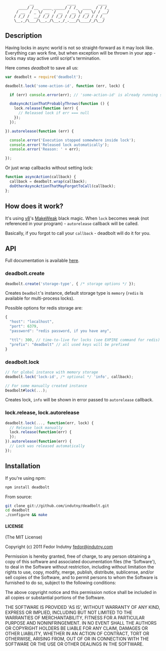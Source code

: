 ```
           __               ____          ____
      ____/ /__  ____ _____/ / /_  ____  / / /_
     / __  / _ \/ __ `/ __  / __ \/ __ \/ / __/
    / /_/ /  __/ /_/ / /_/ / /_/ / /_/ / / /_
    \__,_/\___/\__,_/\__,_/_.___/\____/_/\__/
```

## Description

Having locks in async world is not so straight-forward as it may look like.
Everything can work fine, but when exception will be thrown in your app - locks
may stay active until script's termination.

Here comes *deadbolt* to save all us:

```javascript
var deadbolt = require('deadbolt');

deadbolt.lock('some-action-id', function (err, lock) {

  if (err) console.error(err); // 'some-action-id' is already running somewhere

  doAsyncActionThatProbablyThrows(function () {
    lock.release(function (err) {
      // Released lock if err === null
    });
  });

}).autorelease(function (err) {

  console.error('Execution stopped somewhere inside lock');
  console.error('Released lock automatically');
  console.error('Reason: ' + err);

});
```

Or just wrap callbacks without setting lock:

```javascript
function asyncAction(callback) {
  callback = deadbolt.wrap(callback);
  doOtherAsyncActionThatMayForgotToCall(callback);
};
```

## How does it work?

It's using [v8](https://github.com/v8/v8)'s [MakeWeak](http://bespin.cz/~ondras/html/classv8_1_1Persistent.html#ab04609812113450bece2640ad0b27658)
black magic. When `lock` becomes weak (not referenced in your program) -
`autorelease` callback will be called.

Basically, if you forgot to call your `callback` - deadbolt will do it for you.

## API

Full documentation is available [here](http://indutny.github.com/deadbolt/).


### deadbolt.create

```javascript
deadbolt.create('storage-type', { /* storage options */ });
```

Creates `Deadbolt`'s instance, default storage type is `memory` (`redis` is 
available for multi-process locks).

Possible options for redis storage are:

```javascript
{
  "host": "localhost",
  "port": 6379,
  "password": "redis password, if you have any",

  "ttl": 300, // time-to-live for locks (see EXPIRE command for redis)
  "prefix": "deadbolt" // all used keys will be prefixed
}
```

### deadbolt.lock

```javascript
// for global instance with memory storage
deadbolt.lock('lock-id', /* optional */ 'info', callback);

// For some manually created instance
Deadbolt#lock(...);
```

Creates lock, `info` will be shown in error passed to `autorelease` callback.


### lock.release, lock.autorelease

```javascript
deadbolt.lock(..., function(err, lock) {
  // Release lock manually
  lock.release(function(err) {
  });
}).autorelease(function(err) {
  // Lock was released automatically
});
```

## Installation

If you're using npm:

```bash
npm install deadbolt
```

From source:

```bash
git clone git://github.com/indutny/deadbolt.git
cd deadbolt
./configure && make
```


#### LICENSE

(The MIT License)

Copyright (c) 2011 Fedor Indutny <fedor@indutny.com>

Permission is hereby granted, free of charge, to any person obtaining a copy of
this software and associated documentation files (the 'Software'), to deal in
the Software without restriction, including without limitation the rights to
use, copy, modify, merge, publish, distribute, sublicense, and/or sell copies
of the Software, and to permit persons to whom the Software is furnished to do
so, subject to the following conditions:

The above copyright notice and this permission notice shall be included in all
copies or substantial portions of the Software.

THE SOFTWARE IS PROVIDED 'AS IS', WITHOUT WARRANTY OF ANY KIND, EXPRESS OR
IMPLIED, INCLUDING BUT NOT LIMITED TO THE WARRANTIES OF MERCHANTABILITY,
FITNESS FOR A PARTICULAR PURPOSE AND NONINFRINGEMENT. IN NO EVENT SHALL THE
AUTHORS OR COPYRIGHT HOLDERS BE LIABLE FOR ANY CLAIM, DAMAGES OR OTHER
LIABILITY, WHETHER IN AN ACTION OF CONTRACT, TORT OR OTHERWISE, ARISING FROM,
OUT OF OR IN CONNECTION WITH THE SOFTWARE OR THE USE OR OTHER DEALINGS IN THE
SOFTWARE.
